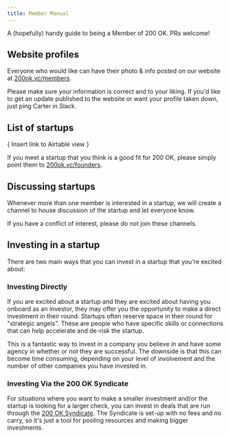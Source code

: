 ```yaml
---
title: Member Manual
---
```

A (hopefully) handy guide to being a Member of 200 OK. PRs welcome!

## Website profiles

Everyone who would like can have their photo & info posted on our website at [200ok.vc/members](/members).

Please make sure your information is correct and to your liking. If you'd like to get an update published to the website or want your profile taken down, just ping Carter in Slack.

## List of startups

{ Insert link to Airtable view }

If you meet a startup that you think is a good fit for 200 OK, please simply point them to [200ok.vc/founders](/founders).

## Discussing startups

Whenever more than one member is interested in a startup, we will create a channel to house discussion of the startup and let everyone know.

<span class="highlight">If you have a conflict of interest, please do not join these channels.</span>

## Investing in a startup

There are two main ways that you can invest in a startup that you're excited about:

### Investing Directly

If you are excited about a startup and they are excited about having you onboard as an investor, they may offer you the opportunity to make a direct investment in their round. Startups often reserve space in their round for "strategic angels". These are people who have specific skills or connections that can help accelerate and de-risk the startup. 

This is a fantastic way to invest in a company you believe in and have some agency in whether or not they are successful. The downside is that this can become time consuming, depending on your level of involvement and the number of other companies you have invested in.

### Investing Via the 200 OK Syndicate

For situations where you want to make a smaller investment and/or the startup is looking for a larger check, you can invest in deals that are run through the [200 OK Syndicate](https://angel.co/s/http-200-ok/w7Q2q). The Syndicate is set-up with no fees and no carry, so it's just a tool for pooling resources and making bigger investments.
